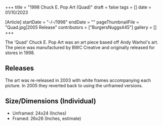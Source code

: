 +++
title = "1998 Chuck E. Pop Art (Quad)"
draft = false
tags = []
date = 01/10/2023

[Article]
startDate = "-/-/1998"
endDate = ""
pageThumbnailFile = "Quad.jpg|2005 Release"
contributors = ["BurgersNuggs445"]
gallery = []
+++


The 'Quad' Chuck E. Pop Art was an art piece based off Andy Warhol's art. The piece was manufactured by BWC Creative and originally released for stores in 1998.

<h2> Releases </h2>
The art was re-released in 2003 with white frames accompanying each picture. In 2005 they reverted back to using the unframed versions.

<h2> Size/Dimensions (Individual) </h2>

* Unframed: 24x24 (Inches)
* Framed: 26x26 (Inches, estimate)




